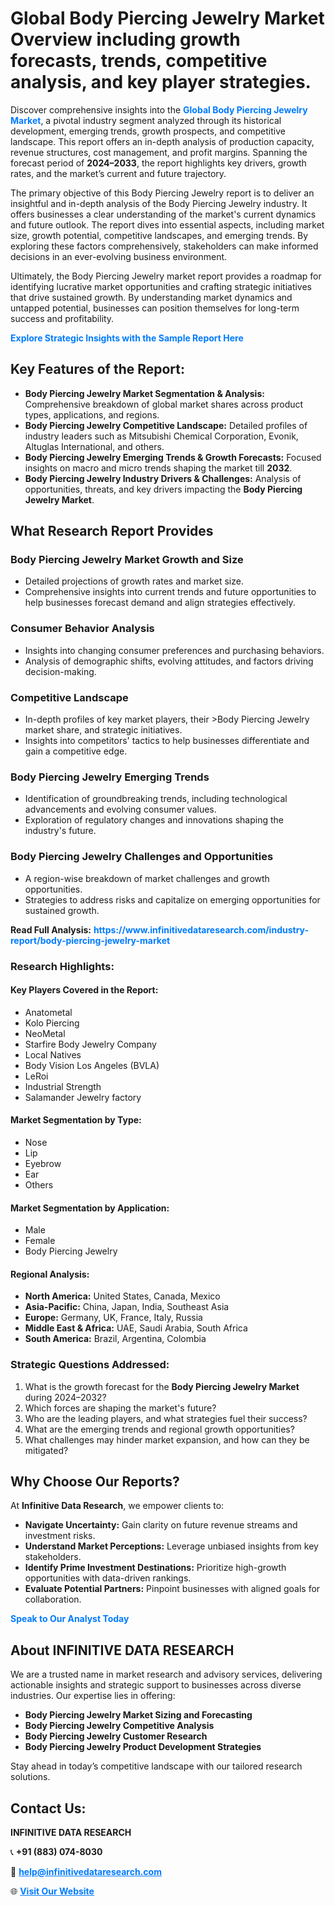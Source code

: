 <h1>Global Body Piercing Jewelry Market Overview including growth forecasts, trends, competitive analysis, and key player strategies.</h1>
<p>
Discover comprehensive insights into the 
<a href="https://www.infinitivedataresearch.com/industry-report/body-piercing-jewelry-market" rel="dofollow" style="color: #007BFF; text-decoration: none;"><strong>Global Body Piercing Jewelry Market</strong></a>, a pivotal industry segment analyzed through its historical development, emerging trends, growth prospects, and competitive landscape. This report offers an in-depth analysis of production capacity, revenue structures, cost management, and profit margins. Spanning the forecast period of <strong>2024–2033</strong>, the report highlights key drivers, growth rates, and the market’s current and future trajectory.
</p>
<p>
The primary objective of this Body Piercing Jewelry report is to deliver an insightful and in-depth analysis of the Body Piercing Jewelry industry. It offers businesses a clear understanding of the market's current dynamics and future outlook. The report dives into essential aspects, including market size, growth potential, competitive landscapes, and emerging trends. By exploring these factors comprehensively, stakeholders can make informed decisions in an ever-evolving business environment.
</p>
<p>
Ultimately, the Body Piercing Jewelry market report provides a roadmap for identifying lucrative market opportunities and crafting strategic initiatives that drive sustained growth. By understanding market dynamics and untapped potential, businesses can position themselves for long-term success and profitability.
</p>
<p>
<a href="https://www.infinitivedataresearch.com/request-sample/reportId=107599" style="color: #007BFF; text-decoration: none;"><strong>Explore Strategic Insights with the Sample Report Here</strong></a>
</p>

<h2>Key Features of the Report:</h2>
<ul>
<li><strong>Body Piercing Jewelry Market Segmentation & Analysis:</strong> Comprehensive breakdown of global market shares across product types, applications, and regions.</li>
<li><strong>Body Piercing Jewelry Competitive Landscape:</strong> Detailed profiles of industry leaders such as Mitsubishi Chemical Corporation, Evonik, Altuglas International, and others.</li>
<li><strong>Body Piercing Jewelry Emerging Trends & Growth Forecasts:</strong> Focused insights on macro and micro trends shaping the market till <strong>2032</strong>.</li>
<li><strong>Body Piercing Jewelry Industry Drivers & Challenges:</strong> Analysis of opportunities, threats, and key drivers impacting the <strong>Body Piercing Jewelry Market</strong>.</li>
</ul>

<h2>What Research Report Provides</h2>
<h3>Body Piercing Jewelry Market Growth and Size</h3>
<ul>
<li>Detailed projections of growth rates and market size.</li>
<li>Comprehensive insights into current trends and future opportunities to help businesses forecast demand and align strategies effectively.</li>
</ul>

<h3>Consumer Behavior Analysis</h3>
<ul>
<li>Insights into changing consumer preferences and purchasing behaviors.</li>
<li>Analysis of demographic shifts, evolving attitudes, and factors driving decision-making.</li>
</ul>

<h3>Competitive Landscape</h3>
<ul>
<li>In-depth profiles of key market players, their >Body Piercing Jewelry market share, and strategic initiatives.</li>
<li>Insights into competitors' tactics to help businesses differentiate and gain a competitive edge.</li>
</ul>

<h3>Body Piercing Jewelry Emerging Trends</h3>
<ul>
<li>Identification of groundbreaking trends, including technological advancements and evolving consumer values.</li>
<li>Exploration of regulatory changes and innovations shaping the industry's future.</li>
</ul>

<h3>Body Piercing Jewelry Challenges and Opportunities</h3>
<ul>
<li>A region-wise breakdown of market challenges and growth opportunities.</li>
<li>Strategies to address risks and capitalize on emerging opportunities for sustained growth.</li>
</ul>
<p><strong>Read Full Analysis:</strong> <a href="https://www.infinitivedataresearch.com/industry-report/body-piercing-jewelry-market" rel="dofollow" style="color: #007BFF; text-decoration: none;"><strong>https://www.infinitivedataresearch.com/industry-report/body-piercing-jewelry-market</strong></a></p>
<h3>Research Highlights:</h3>
<h4>Key Players Covered in the Report:</h4>
<ul><li>Anatometal</li><li>Kolo Piercing</li><li>NeoMetal</li><li>Starfire Body Jewelry Company</li><li>Local Natives</li><li>Body Vision Los Angeles (BVLA)</li><li>LeRoi</li><li>Industrial Strength</li><li>Salamander Jewelry factory</li></ul>
<h4>Market Segmentation by Type:</h4>
<ul><li>Nose</li><li>Lip</li><li>Eyebrow</li><li>Ear</li><li>Others</li></ul>
<h4>Market Segmentation by Application:</h4>
<ul><li>Male</li><li>Female</li><li>Body Piercing Jewelry</li></ul>

<h4>Regional Analysis:</h4>
<ul>
<li><strong>North America:</strong> United States, Canada, Mexico</li>
<li><strong>Asia-Pacific:</strong> China, Japan, India, Southeast Asia</li>
<li><strong>Europe:</strong> Germany, UK, France, Italy, Russia</li>
<li><strong>Middle East & Africa:</strong> UAE, Saudi Arabia, South Africa</li>
<li><strong>South America:</strong> Brazil, Argentina, Colombia</li>
</ul>

<h3>Strategic Questions Addressed:</h3>
<ol>
<li>What is the growth forecast for the <strong>Body Piercing Jewelry Market</strong> during 2024–2032?</li>
<li>Which forces are shaping the market's future?</li>
<li>Who are the leading players, and what strategies fuel their success?</li>
<li>What are the emerging trends and regional growth opportunities?</li>
<li>What challenges may hinder market expansion, and how can they be mitigated?</li>
</ol>

<h2>Why Choose Our Reports?</h2>
<p>At <strong>Infinitive Data Research</strong>, we empower clients to:</p>
<ul>
<li><strong>Navigate Uncertainty:</strong> Gain clarity on future revenue streams and investment risks.</li>
<li><strong>Understand Market Perceptions:</strong> Leverage unbiased insights from key stakeholders.</li>
<li><strong>Identify Prime Investment Destinations:</strong> Prioritize high-growth opportunities with data-driven rankings.</li>
<li><strong>Evaluate Potential Partners:</strong> Pinpoint businesses with aligned goals for collaboration.</li>
</ul>
<p><a href="https://www.infinitivedataresearch.com/industry-report/body-piercing-jewelry-market" rel="dofollow" style="color: #007BFF; text-decoration: none;"><strong>Speak to Our Analyst Today</strong></a></p>

<h2>About INFINITIVE DATA RESEARCH</h2>
<p>We are a trusted name in market research and advisory services, delivering actionable insights and strategic support to businesses across diverse industries. Our expertise lies in offering:</p>
<ul>
<li><strong>Body Piercing Jewelry Market Sizing and Forecasting</strong></li>
<li><strong>Body Piercing Jewelry Competitive Analysis</strong></li>
<li><strong>Body Piercing Jewelry Customer Research</strong></li>
<li><strong>Body Piercing Jewelry Product Development Strategies</strong></li>
</ul>
<p>Stay ahead in today’s competitive landscape with our tailored research solutions.</p>

<h2>Contact Us:</h2>
<p><strong>INFINITIVE DATA RESEARCH</strong></p>
<p>📞 <strong>+91 (883) 074-8030</strong></p>
<p>📧 <strong><a href="mailto:help@infinitivedataresearch.com" style="color: #007BFF;">help@infinitivedataresearch.com</a></strong></p>
<p>🌐 <strong><a href="https://www.infinitivedataresearch.com" rel="dofollow" style="color: #007BFF;">Visit Our Website</a></strong></p>